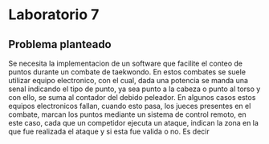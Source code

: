# Laboratorio 7
## Problema planteado

Se necesita la implementacion de un software que facilite el conteo de puntos durante un combate de taekwondo. En estos combates se suele utilizar equipo electronico, con el cual, dada una potencia se manda una senal indicando el tipo de punto, ya sea punto a la cabeza o punto al torso y con ello, se suma al contador del debido peleador. En algunos casos estos equipos electronicos fallan, cuando esto pasa, los jueces presentes en el combate, marcan los puntos mediante un sistema de control remoto, en este caso, cada que un competidor ejecuta un ataque, indican la zona en la que fue realizada el ataque y si esta fue valida o no. Es decir
